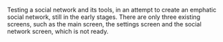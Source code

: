Testing a social network and its tools, in an attempt to create an emphatic social network, still in the early stages. There are only three existing screens, such as the main screen, the settings screen and the social network screen, which is not ready.
